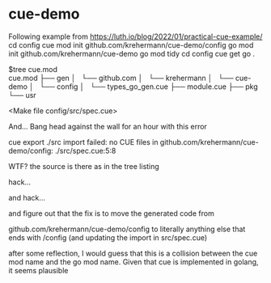 # cue-demo
Following example from https://luth.io/blog/2022/01/practical-cue-example/
cd config 
 cue mod init github.com/krehermann/cue-demo/config
go mod init github.com/krehermann/cue-demo
go mod tidy
cd config
cue get go . 

$tree cue.mod     
cue.mod
├── gen
│   └── github.com
│       └── krehermann
│           └── cue-demo
│               └── config
│                   └── types_go_gen.cue
├── module.cue
├── pkg
└── usr

<Make file config/src/spec.cue>

And... Bang head against the wall for an hour with this error

cue export ./src
import failed: no CUE files in github.com/krehermann/cue-demo/config:
    ./src/spec.cue:5:8

WTF? the source is there as in the tree listing

hack...

and hack...

and figure out that the fix is to move the generated code from

github.com/krehermann/cue-demo/config 
to literally anything else that ends with /config (and updating the import in src/spec.cue)

after some reflection, I would guess that this is a collision between the cue mod name and the go mod name. Given that cue is implemented in golang, it seems plausible